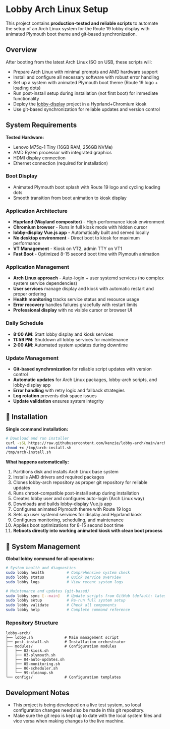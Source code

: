 # Lobby Arch Linux Setup

This project contains **production-tested and reliable scripts** to automate the setup of an Arch Linux system for the Route 19 lobby display with animated Plymouth boot theme and git-based synchronization.

## Overview

After booting from the latest Arch Linux ISO on USB, these scripts will:
- Prepare Arch Linux with minimal prompts and AMD hardware support
- Install and configure all necessary software with robust error handling
- Set up a system with animated Plymouth boot theme (Route 19 logo + loading dots)
- Run post-install setup during installation (not first boot) for immediate functionality
- Deploy the [lobby-display](https://github.com/kenzie/lobby-display.git) project in a Hyprland+Chromium kiosk
- Use git-based synchronization for reliable updates and version control

## System Requirements

**Tested Hardware:**
- Lenovo M75q-1 Tiny (16GB RAM, 256GB NVMe)
- AMD Ryzen processor with integrated graphics
- HDMI display connection
- Ethernet connection (required for installation)

### Boot Display
- Animated Plymouth boot splash with Route 19 logo and cycling loading dots
- Smooth transition from boot animation to kiosk display

### Application Architecture
- **Hyprland (Wayland compositor)** - High-performance kiosk environment
- **Chromium browser** - Runs in full kiosk mode with hidden cursor
- **lobby-display Vue.js app** - Automatically built and served locally
- **No desktop environment** - Direct boot to kiosk for maximum performance
- **VT Management** - Kiosk on VT2, admin TTY on VT1
- **Fast Boot** - Optimized 8-15 second boot time with Plymouth animation

### Application Management  
- **Arch Linux approach** - Auto-login + user systemd services (no complex system service dependencies)
- **User services** manage display and kiosk with automatic restart and proper ordering
- **Health monitoring** tracks service status and resource usage
- **Error recovery** handles failures gracefully with restart limits
- **Professional display** with no visible cursor or browser UI

### Daily Schedule
- **8:00 AM**: Start lobby display and kiosk services
- **11:59 PM**: Shutdown all lobby services for maintenance
- **2:00 AM**: Automated system updates during downtime

### Update Management
- **Git-based synchronization** for reliable script updates with version control
- **Automatic updates** for Arch Linux packages, lobby-arch scripts, and lobby-display app
- **Error handling** with retry logic and fallback strategies
- **Log rotation** prevents disk space issues
- **Update validation** ensures system integrity

## 🚀 Installation

**Single command installation:**

```bash
# Download and run installer
curl -sSL https://raw.githubusercontent.com/kenzie/lobby-arch/main/arch-install.sh -o /tmp/arch-install.sh
chmod +x /tmp/arch-install.sh
/tmp/arch-install.sh
```

**What happens automatically:**
1. Partitions disk and installs Arch Linux base system
2. Installs AMD drivers and required packages
3. Clones lobby-arch repository as proper git repository for reliable updates
4. Runs chroot-compatible post-install setup during installation
5. Creates lobby user and configures auto-login (Arch Linux way)
6. Downloads and builds lobby-display Vue.js app
7. Configures animated Plymouth theme with Route 19 logo
8. Sets up user systemd services for display and Hyprland kiosk
9. Configures monitoring, scheduling, and maintenance
10. Applies boot optimizations for 8-15 second boot time
11. **Reboots directly into working animated kiosk with clean boot process**

## 🔧 System Management

**Global lobby command for all operations:**

```bash
# System health and diagnostics
sudo lobby health          # Comprehensive system check
sudo lobby status          # Quick service overview
sudo lobby logs            # View recent system logs

# Maintenance and updates (git-based)
sudo lobby sync [--main]   # Update scripts from GitHub (default: latest tag, --main for main branch)
sudo lobby setup           # Re-run full system setup
sudo lobby validate        # Check all components
sudo lobby help            # Complete command reference
```

### Repository Structure
```
lobby-arch/
├── lobby.sh              # Main management script
├── post-install.sh       # Installation orchestrator
├── modules/              # Configuration modules
│   ├── 02-kiosk.sh
│   ├── 03-plymouth.sh
│   ├── 04-auto-updates.sh
│   ├── 05-monitoring.sh
│   ├── 06-scheduler.sh
│   └── 99-cleanup.sh
└── configs/              # Configuration templates
```

## Development Notes

- This project is being developed on a live test system, so local configuration changes need also be made in this git repository.
- Make sure the git repo is kept up to date with the local system files and vice versa when making changes to the live machine.
